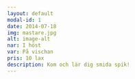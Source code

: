 ```yaml
---
layout: default
modal-id: 1
date: 2014-07-18
img: mastare.jpg
alt: image-alt
nar: I höst
var: På vischan
pris: 10 lax
description: Kom och lär dig smida spik! 
---
```


